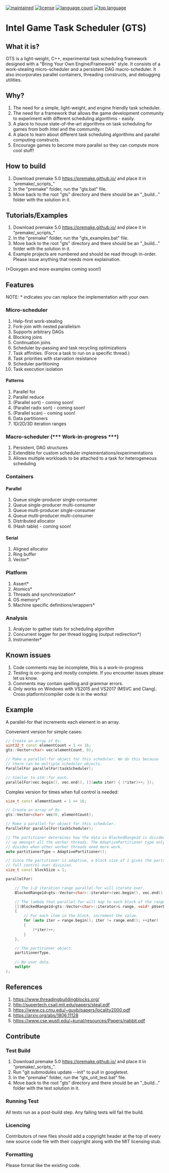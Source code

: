[![maintained](https://img.shields.io/maintenance/yes/2020.svg)]()
[![license](https://img.shields.io/badge/License-MIT-blue.svg)]()
[![language count](https://img.shields.io/github/languages/count/GameTechDev/GTS-GamesTaskScheduler.svg)]()
[![top language](https://img.shields.io/github/languages/top/GameTechDev/GTS-GamesTaskScheduler.svg)]()

# Intel Game Task Scheduler (GTS)

## What it is?

GTS is a light-weight, C++, experimental task scheduling framework designed with a "Bring Your Own Engine/Framework"
style. It consists of a work-stealing micro-scheduler and a persistent DAG macro-scheduler. It also incorporates
parallel containers, threading constructs, and debugging utilities.

## Why?

1. The need for a simple, light-weight, and engine friendly task scheduler.
2. The need for a framework that allows the game development community to experiment with different scheduling algorithms - easily.
3. A place to house state-of-the-art algorithms on task scheduling for games from both Intel and the community.
4. A place to learn about different task scheduling algorithms and parallel computing constructs.
5. Encourage games to become more parallel so they can compute more cool stuff!

## How to build

1. Download premake 5.0 https://premake.github.io/ and place it in "premake/\_scripts\_"
2. In the "premake" folder, run the "gts.bat" file.
3. Move back to the root "gts" directory and there should be an "_build..." folder with the solution in it.

## Tutorials/Examples

1. Download premake 5.0 https://premake.github.io/ and place it in "premake/\_scripts\_"
2. In the "premake" folder, run the "gts_examples.bat" file.
3. Move back to the root "gts" directory and there should be an "_build..." folder with the solution in it.
4. Example projects are numbered and should be read through in-order. Please issue anything that needs more explaination.

(*Doxygen and more examples coming soon!)

## Features

NOTE: * indicates you can replace the implementation with your own.

### Micro-scheduler

1. Help-first work-stealing
2. Fork-join with nested parallelism
3. Supports arbitrary DAGs
4. Blocking joins
5. Continuation joins
6. Scheduler by-passing and task recycling optimizations
7. Task affinities. (Force a task to run on a specific thread.)
8. Task priorities with starvation resistance
9. Scheduler partitioning
10. Task execution isolation

#### Patterns

1. Parallel for
2. Parallel reduce
3. (Parallel sort) - coming soon!
4. (Parallel radix sort) - coming soon!
4. (Parallel scan) - coming soon!
3. Data partitioners
4. 1D/2D/3D iteration ranges

### Macro-scheduler (*** Work-in-progress ***)

1. Persistent, DAG structures
2. Extendible for custom scheduler implementations/experimentations
3. Allows multiple workloads to be attached to a task for heterogeneous scheduling

### Containers

#### Parallel
1. Queue single-producer single-consumer
2. Queue single-producer multi-consumer
3. Queue multi-producer single-consumer
4. Queue multi-producer multi-consumer
5. Distributed allocator
6. (Hash table) - coming soon!

#### Serial

1. Aligned allocator
2. Ring buffer
3. Vector*

### Platform

1. Assert*
2. Atomics*
3. Threads and synchronization*
4. OS memory*
5. Machine specific definitions/wrappers*

### Analysis

1. Analyzer to gather stats for scheduling algorithm
2. Concurrent logger for per thread logging (output redirection*)
3. Instrumenter*

## Known issues

1. Code comments may be incomplete, this is a work-in-progress
2. Testing is on-going and mostly complete. If you encounter issues please let us know.
3. Comments may contain spelling and grammar errors.
4. Only works on Windows with VS2015 and VS2017 (MSVC and Clang). Cross platform/compiler code is in the works!

## Example

A parallel-for that increments each element in an array.

Convenient version for simple cases:
```cpp
// Create an array of 0s.
uint32_t const elementCount = 1 << 16;
gts::Vector<char> vec(elementCount, 0);

// Make a parallel-for object for this scheduler. We do this because
// there can be multiple scheduler objects.
ParallelFor parallelFor(taskScheduler);

// Similar to std::for_each.
parallelFor(vec.begin(), vec.end(), [](auto iter) { (*iter)++; });
```

Complex version for times when full control is needed:
```cpp
size_t const elementCount = 1 << 16;

// Create an array of 0s.
gts::Vector<char> vec(0, elementCount);

// Make a parallel-for object for this scheduler.
ParallelFor parallelFor(taskScheduler);

// The partitioner determines how the data in BlockedRange1d is divided
// up amongst all the worker threads. The AdaptivePartitioner type only
// divides when other worker threads need more work.
auto partitionerType = AdaptivePartitioner();

// Since the partitioner is adaptive, a block size of 1 gives the paritioner
// full control over division.
size_t const blockSize = 1;

parallelFor(

    // The 1-D iteration range parallel-for will iterate over.
    BlockedRange1d<gts::Vector<char>::iterator>(vec.begin(), vec.end(), blockSize),

    // The lambda that parallel-for will map to each block of the range.
    [](BlockedRange1d<gts::Vector<char>::iterator>& range, void* pUserData, TaskContext const&)
    {
        // For each item in the block, increment the value.
        for (auto iter = range.begin(); iter != range.end(); ++iter)
        {
            (*iter)++;
        }
    },

    // The partitioner object.
    partitionerType,
    
    // No user data.
    nullptr
);
```

## References
1. https://www.threadingbuildingblocks.org/
2. http://supertech.csail.mit.edu/papers/steal.pdf
3. https://www.cs.cmu.edu/~guyb/papers/locality2000.pdf
4. https://arxiv.org/abs/1806.11128
5. https://www.cse.wustl.edu/~kunal/resources/Papers/nabbit.pdf


## Contribute

### Test Build

1. Download premake 5.0 https://premake.github.io/ and place it in "premake/\_scripts\_".
2. Run "git submodules update --init" to pull in googletest.
3. In the "premake" folder, run the "gts_unit_test.bat" file.
4. Move back to the root "gts" directory and there should be an "_build..." folder with the test solution in it.

### Running Test

All tests run as a post-build step. Any failing tests will fail the build.

### Licencing

Contributors of new files should add a copyright header at the top of every new source code
file with their copyright along with the MIT licensing stub.

### Formatting

Please format like the existing code.

